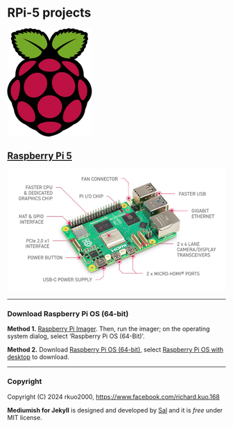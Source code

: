 # RPi-5 projects
![RPi-5](assets/images/raspberry-pi-logo.png)

## [Raspberry Pi 5](https://www.raspberrypi.com/products/raspberry-pi-5/)
![RPi-5](assets/images/RPi-5.jpg)

---
### Download Raspberry Pi OS (64-bit)
**Method 1.** [Raspberry Pi Imager](https://downloads.raspberrypi.org/imager/imager_latest.exe). Then, run the imager; on the operating system dialog, select ‘Raspberry Pi OS (64-Bit)’.<br>

**Method 2.** Download [Raspberry Pi OS (64-bit)](https://www.raspberrypi.com/software/operating-systems/#raspberry-pi-os-64-bit), select [Raspberry Pi OS with desktop](https://downloads.raspberrypi.com/raspios_arm64/images/raspios_arm64-2024-07-04/2024-07-04-raspios-bookworm-arm64.img.xz) to download.<br>

---
### Copyright

Copyright (C) 2024 rkuo2000, https://www.facebook.com/richard.kuo.168

**Mediumish for Jekyll** is designed and developed by [Sal](https://www.wowthemes.net) and it is *free* under MIT license. 

